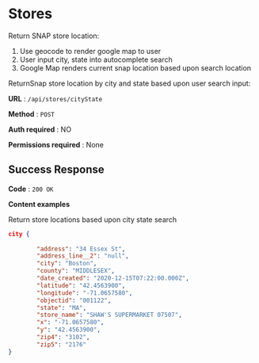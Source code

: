 # Stores

Return SNAP store location:
1) Use geocode to render google map to user
2) User input city, state into autocomplete search
3) Google Map renders current snap location based upon search location

ReturnSnap store location by city and state based upon user search input: 

**URL** : `/api/stores/cityState`

**Method** : `POST`

**Auth required** : NO

**Permissions required** : None

## Success Response

**Code** : `200 OK`

**Content examples**

Return store locations based upon city state search

```json
city {
    
        "address": "34 Essex St",
        "address_line__2": "null",
        "city": "Boston",
        "county": "MIDDLESEX",
        "date_created": "2020-12-15T07:22:00.000Z",
        "latitude": "42.4563900",
        "longitude": "-71.0657580",
        "objectid": "001122",
        "state": "MA",
        "store_name": "SHAW'S SUPERMARKET 07507",
        "x": "-71.0657580",
        "y": "42.4563900",
        "zip4": "3102",
        "zip5": "2176"
}
```


